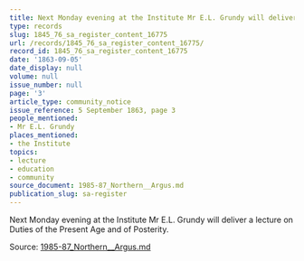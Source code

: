 ```yaml
---
title: Next Monday evening at the Institute Mr E.L. Grundy will deliver a lecture
type: records
slug: 1845_76_sa_register_content_16775
url: /records/1845_76_sa_register_content_16775/
record_id: 1845_76_sa_register_content_16775
date: '1863-09-05'
date_display: null
volume: null
issue_number: null
page: '3'
article_type: community_notice
issue_reference: 5 September 1863, page 3
people_mentioned:
- Mr E.L. Grundy
places_mentioned:
- the Institute
topics:
- lecture
- education
- community
source_document: 1985-87_Northern__Argus.md
publication_slug: sa-register
---
```


Next Monday evening at the Institute Mr E.L. Grundy will deliver a lecture on Duties of the Present Age and of Posterity.

Source: [1985-87_Northern__Argus.md](/downloads/markdown/1985-87_Northern__Argus.md)
